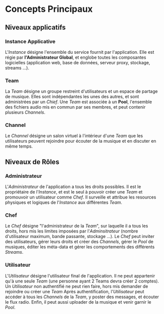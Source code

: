 # Concepts Principaux
## Niveaux applicatifs
### Instance Applicative
L'_Instance_ désigne l'ensemble du service fournit par l'application. Elle est régie par **l'Administrateur Global**, et englobe toutes les composantes logicielles (application web, base de données, serveur proxy, stockage, streams ...).

### Team
La _Team_ désigne un groupe restreint d'utilisateurs et un espace de partage de musique. Elles sont indépendantes les unes des autres, et sont administrées par un _Chief_. Une _Team_ est associée à un **Pool**, l'ensemble des fichiers audio mis en commun par ses membres, et peut contenir plusieurs _Channels_.

### Channel
Le _Channel_ désigne un salon virtuel à l'intérieur d'une _Team_ que les utilisateurs peuvent rejoindre pour écouter de la musique et en discuter en même temps.

## Niveaux de Rôles
### Administrateur
L'_Administrateur_ de l'application a tous les droits possibles. Il est le propriétaire de l'_Instance_, et est le seul à pouvoir créer une _Team_ et promouvoir un utilisateur comme _Chef_. Il surveille et attribue les resources physiques et logiques de l'_Instance_ aux différentes _Team_.

### Chef
Le _Chef_ désigne "l'administrateur de la _Team_", sur laquelle il a tous les droits, hors mis les limites imposées par l'_Adminsitrateur_ (nombre d'utilisateur maximum, bande passante, stockage ...). Le _Chef_ peut inviter des utilisateurs, gérer leurs droits et créer des _Channels_, gérer le _Pool_ de musiques, éditer les méta-data et gérer les comportements des différents _Streams_.

### Utilisateur
L'_Utilisateur_ désigne l'utilisateur final de l'application. Il ne peut appartenir qu'à une seule _Team_ (une personne ayant 2 Teams devra créer 2 comptes). Un _Utilisateur_ non authentifié ne peut rien faire, hors mis demander de rejoindre ou créer une _Team_ Après authentification, l'_Utilisateur_ peut accéder à tous les _Channels_ de la _Team_, y poster des messages, et écouter le flux radio. Enfin, il peut aussi uploader de la musique et venir garnir le _Pool_.
